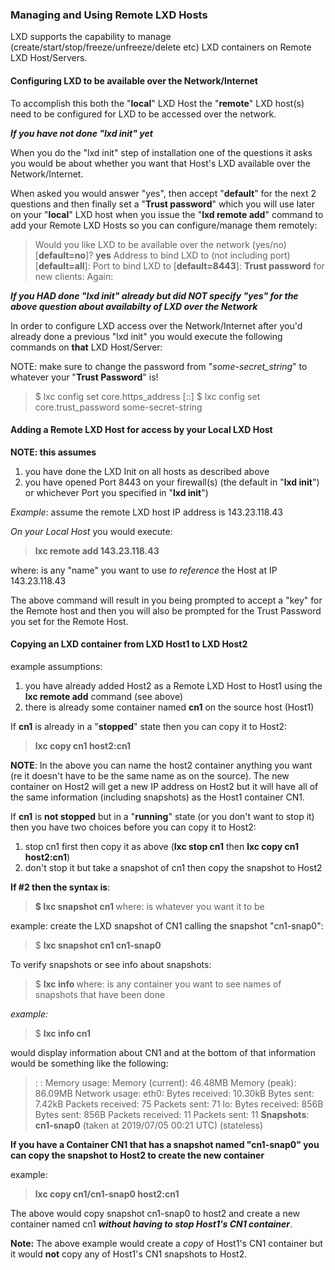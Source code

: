 ### Managing and Using Remote LXD Hosts 

LXD supports the capability to manage (create/start/stop/freeze/unfreeze/delete etc) LXD containers on Remote LXD Host/Servers. 

#### Configuring LXD to be available over the Network/Internet

To accomplish this both the "**local**" LXD Host the "**remote**" LXD host(s) need to be configured for LXD to be accessed over 
the network.

_**If you have not done "lxd init" yet**_ 

When you do the "lxd init" step of installation one of the questions it asks you would be about whether you want that Host's
LXD available over the Network/Internet. 

When asked you would answer "yes", then accept "**default**" for the next 2 questions and then finally set 
a "**Trust password**" which you will use later on your "**local**" LXD host when you issue the "**lxd remote add**" 
command to add your Remote LXD Hosts so you can configure/manage them remotely:  

> Would you like LXD to be available over the network (yes/no) [**default=no**]? **yes**
> Address to bind LXD to (not including port) [**default=all**]: 
> Port to bind LXD to [**default=8443**]: 
> **Trust password** for new clients: 
> Again: 

_**If you HAD done "lxd init" already but did NOT specify "yes" for the above question about availabilty of LXD over the
Network**_ 

In order to configure LXD access over the Network/Internet after you'd already done a previous "lxd init" you would execute
the following commands on **that** LXD Host/Server:

NOTE: make sure to change the password from "_some-secret_string_" to whatever your "**Trust Password**" is!

> $ lxc config set core.https_address [::]
> $ lxc config set core.trust_password some-secret-string


#### Adding a Remote LXD Host for access by your Local LXD Host 

**NOTE: this assumes**
1. you have done the LXD Init on all hosts as described above  
2. you have opened Port 8443 on your firewall(s) (the default in "**lxd init**") or whichever Port you specified in "**lxd init**")

_Example_:  assume the remote LXD host IP address is 143.23.118.43

_On your Local Host_ you would execute:   

> **lxc remote add _<alias>_ 143.23.118.43**

where:  _<alias>_ is any "name" you want to use _to reference_ the Host at IP 143.23.118.43

The above command will result in you being prompted to accept a "key" for the Remote host and then you will also be prompted for 
the Trust Password you set for the Remote Host.

#### Copying an LXD container from LXD Host1 to LXD Host2

example assumptions:  
1. you have already added Host2 as a Remote LXD Host to Host1 using the **lxc remote add** command (see above)
2. there is already some container named **cn1** on the source host (Host1) 

If **cn1** is already in a "**stopped**" state then you can copy it to Host2:

> **lxc copy cn1 host2:cn1**

**NOTE**: 
In the above you can name the host2 container anything you want (re it doesn't have to be the same name as on the source).
The new container on Host2 will get a new IP address on Host2 but it will have all of the same information (including snapshots)
as the Host1 container CN1.

If **cn1** is **not stopped** but in a "**running**" state (or you don't want to stop it) then you have two choices
before you can copy it to Host2:  
1. stop cn1 first then copy it as above (**lxc stop cn1** then **lxc copy cn1 host2:cn1**)
2. don't stop it but take a snapshot of cn1 then copy the snapshot to Host2

**If #2 then the syntax is**:

> **$ lxc snapshot cn1 <snapshot-name>**   where: <snapshot-name> is whatever you want it to be

example: create the LXD snapshot of CN1 calling the snapshot "cn1-snap0":
> $ **lxc snapshot cn1 cn1-snap0**

To verify snapshots or see info about snapshots:
> $ **lxc info <container-name>**  where: <container-name> is any container you want to see names of snapshots that have been done

_example:_  
> $ **lxc info cn1**

would display information about CN1 and at the bottom of that information would be something like the following:

> :
> :
> Memory usage:
>   Memory (current): 46.48MB
>   Memory (peak): 86.09MB
> Network usage:
>   eth0:
>     Bytes received: 10.30kB
>     Bytes sent: 7.42kB
>     Packets received: 75
>     Packets sent: 71
>   lo:
>     Bytes received: 856B
>     Bytes sent: 856B
>     Packets received: 11
>     Packets sent: 11
> **Snapshots**:
>  **cn1-snap0** (taken at 2019/07/05 00:21 UTC) (stateless)


**If you have a Container CN1 that has a snapshot named "cn1-snap0" you can copy the **snapshot** to Host2 to create
the new container**

example:
> **lxc copy cn1/cn1-snap0 host2:cn1**

The above would copy snapshot cn1-snap0 to host2 and create a new container named cn1 _**without having to stop Host1's CN1 
container**_.

**Note:** 
The above example would create a _copy_ of Host1's CN1 container but it would **not** copy  any of Host1's CN1 snapshots
to Host2.
